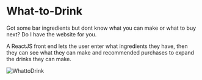 # What-to-Drink

Got some bar ingredients but dont know what you can make or what to buy next? Do I have the website for you.

A ReactJS front end lets the user enter what ingredients they have, then they can see what they can make and recommended purchases to expand the drinks they can make.

![WhattoDrink](https://i.imgur.com/NsHWptP.png)

